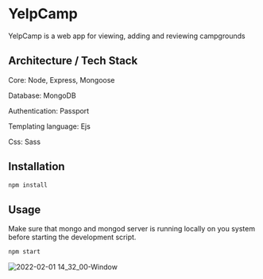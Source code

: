 # YelpCamp

YelpCamp is a web app for viewing, adding and reviewing campgrounds 

## Architecture / Tech Stack

Core: Node, Express, Mongoose

Database: MongoDB

Authentication: Passport

Templating language: Ejs

Css: Sass

## Installation

```bash
npm install
```

## Usage

Make sure that mongo and mongod server is running locally on you system before starting the development script.

```bash
npm start
```

![2022-02-01 14_32_00-Window](https://user-images.githubusercontent.com/50103228/151998403-287629f1-2b27-49ab-8ae3-c32c12efa885.png)
